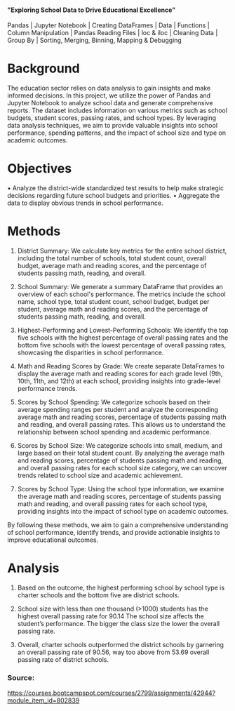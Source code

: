 #### "Exploring School Data to Drive Educational Excellence"
Pandas | Jupyter Notebook | Creating DataFrames | Data | Functions | Column Manipulation | Pandas Reading Files | loc &amp; iloc | Cleaning Data | Group By | Sorting, Merging, Binning, Mapping &amp; Debugging 

# Background

The education sector relies on data analysis to gain insights and make informed decisions. In this project, we utilize the power of Pandas and Jupyter Notebook to analyze school data and generate comprehensive reports. The dataset includes information on various metrics such as school budgets, student scores, passing rates, and school types. By leveraging data analysis techniques, we aim to provide valuable insights into school performance, spending patterns, and the impact of school size and type on academic outcomes.

# Objectives

•	Analyze the district-wide standardized test results to help make strategic decisions regarding future school budgets and priorities.
•	Aggregate the data to display obvious trends in school performance.


# Methods

1. District Summary: We calculate key metrics for the entire school district, including the total number of schools, total student count, overall budget, average math and reading scores, and the percentage of students passing math, reading, and overall.

2. School Summary: We generate a summary DataFrame that provides an overview of each school's performance. The metrics include the school name, school type, total student count, school budget, budget per student, average math and reading scores, and the percentage of students passing math, reading, and overall.

3. Highest-Performing and Lowest-Performing Schools: We identify the top five schools with the highest percentage of overall passing rates and the bottom five schools with the lowest percentage of overall passing rates, showcasing the disparities in school performance.

4. Math and Reading Scores by Grade: We create separate DataFrames to display the average math and reading scores for each grade level (9th, 10th, 11th, and 12th) at each school, providing insights into grade-level performance trends.

5. Scores by School Spending: We categorize schools based on their average spending ranges per student and analyze the corresponding average math and reading scores, percentage of students passing math and reading, and overall passing rates. This allows us to understand the relationship between school spending and academic performance.

6. Scores by School Size: We categorize schools into small, medium, and large based on their total student count. By analyzing the average math and reading scores, percentage of students passing math and reading, and overall passing rates for each school size category, we can uncover trends related to school size and academic achievement.

7. Scores by School Type: Using the school type information, we examine the average math and reading scores, percentage of students passing math and reading, and overall passing rates for each school type, providing insights into the impact of school type on academic outcomes.

By following these methods, we aim to gain a comprehensive understanding of school performance, identify trends, and provide actionable insights to improve educational outcomes.

# Analysis

1.	Based on the outcome, the highest performing school by school type is charter schools and the bottom five are district schools.

2.	School size with less than one thousand (>1000) students has the highest overall passing rate for 90.14
The school size affects the student’s performance. The bigger the class size the lower the overall passing rate.

3.	Overall, charter schools outperformed the district schools by garnering an overall passing rate of 90.56, way too above from 53.69 overall passing rate of district schools.

### Source:
https://courses.bootcampspot.com/courses/2799/assignments/42944?module_item_id=802839
